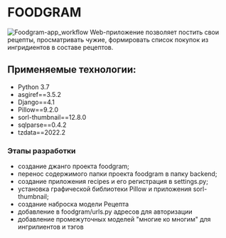 # FOODGRAM
![Foodgram-app_workflow](https://github.com/Galenfea/foodgram-project-react/actions/workflows/foodgram_workflow.yml/badge.svg)
Web-приложение позволяет постить свои рецепты, просматривать чужие, формировать список покупок из ингридиентов в составе рецептов.


## Применяемые технологии:

- Python 3.7
- asgiref==3.5.2
- Django==4.1
- Pillow==9.2.0
- sorl-thumbnail==12.8.0
- sqlparse==0.4.2
- tzdata==2022.2


### Этапы разработки
- создание джанго проекта foodgram;
- перенос содержимого папки проекта foodgram в папку backend;
- создание приложения recipes и его регистрация в settings.py;
- установка графической библиотеки Pillow и приложения sorl-thumbnail;
- создание наброска модели Рецепта
- добавление в foodgram/urls.py адресов для авторизации
- добавление промежуточных моделей "многие ко многим" для ингрилиентов и тэгов